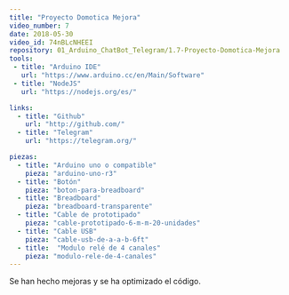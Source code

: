 ```yaml
---
title: "Proyecto Domotica Mejora"
video_number: 7
date: 2018-05-30
video_id: 74nBLcNHEEI
repository: 01_Arduino_ChatBot_Telegram/1.7-Proyecto-Domotica-Mejora
tools:
 - title: "Arduino IDE"
   url: "https://www.arduino.cc/en/Main/Software"
 - title: "NodeJS"
   url: "https://nodejs.org/es/"

links:
  - title: "Github"
    url: "http://github.com/"
  - title: "Telegram"
    url: "https://telegram.org/"

piezas:
  - title: "Arduino uno o compatible"
    pieza: "arduino-uno-r3"
  - title: "Botón"
    pieza: "boton-para-breadboard"
  - title: "Breadboard"
    pieza: "breadboard-transparente"
  - title: "Cable de prototipado"
    pieza: "cable-prototipado-6-m-m-20-unidades"
  - title: "Cable USB"
    pieza: "cable-usb-de-a-a-b-6ft"
  - title:  "Modulo relé de 4 canales"
    pieza: "modulo-rele-de-4-canales"
---
```

Se han hecho mejoras y se ha optimizado el código.
